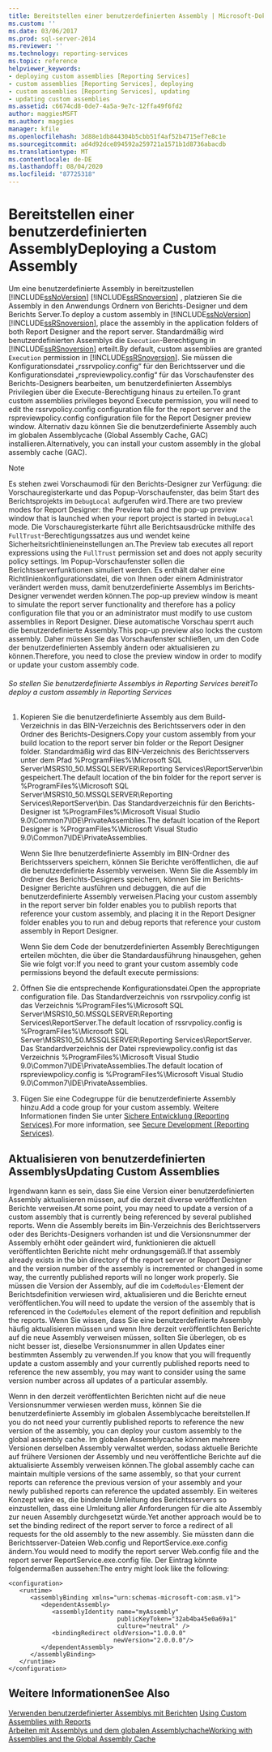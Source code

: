 ```yaml
---
title: Bereitstellen einer benutzerdefinierten Assembly | Microsoft-Dokumentation
ms.custom: ''
ms.date: 03/06/2017
ms.prod: sql-server-2014
ms.reviewer: ''
ms.technology: reporting-services
ms.topic: reference
helpviewer_keywords:
- deploying custom assemblies [Reporting Services]
- custom assemblies [Reporting Services], deploying
- custom assemblies [Reporting Services], updating
- updating custom assemblies
ms.assetid: c6674cd8-0de7-4a5a-9e7c-12ffa49f6fd2
author: maggiesMSFT
ms.author: maggies
manager: kfile
ms.openlocfilehash: 3d88e1db844304b5cbb51f4af52b4715ef7e8c1e
ms.sourcegitcommit: ad4d92dce894592a259721a1571b1d8736abacdb
ms.translationtype: MT
ms.contentlocale: de-DE
ms.lasthandoff: 08/04/2020
ms.locfileid: "87725318"
---
```

# <a name="deploying-a-custom-assembly"></a><span data-ttu-id="cce21-102">Bereitstellen einer benutzerdefinierten Assembly</span><span class="sxs-lookup"><span data-stu-id="cce21-102">Deploying a Custom Assembly</span></span>
  <span data-ttu-id="cce21-103">Um eine benutzerdefinierte Assembly in bereitzustellen [!INCLUDE[ssNoVersion](../../includes/ssnoversion-md.md)] [!INCLUDE[ssRSnoversion](../../includes/ssrsnoversion-md.md)] , platzieren Sie die Assembly in den Anwendungs Ordnern von Berichts-Designer und dem Berichts Server.</span><span class="sxs-lookup"><span data-stu-id="cce21-103">To deploy a custom assembly in [!INCLUDE[ssNoVersion](../../includes/ssnoversion-md.md)] [!INCLUDE[ssRSnoversion](../../includes/ssrsnoversion-md.md)], place the assembly in the application folders of both Report Designer and the report server.</span></span> <span data-ttu-id="cce21-104">Standardmäßig wird benutzerdefinierten Assemblys die `Execution`-Berechtigung in [!INCLUDE[ssRSnoversion](../../includes/ssrsnoversion-md.md)] erteilt.</span><span class="sxs-lookup"><span data-stu-id="cce21-104">By default, custom assemblies are granted `Execution` permission in [!INCLUDE[ssRSnoversion](../../includes/ssrsnoversion-md.md)].</span></span> <span data-ttu-id="cce21-105">Sie müssen die Konfigurationsdatei „rssrvpolicy.config“ für den Berichtsserver und die Konfigurationsdatei „rspreviewpolicy.config“ für das Vorschaufenster des Berichts-Designers bearbeiten, um benutzerdefinierten Assemblys Privilegien über die Execute-Berechtigung hinaus zu erteilen.</span><span class="sxs-lookup"><span data-stu-id="cce21-105">To grant custom assemblies privileges beyond Execute permission, you will need to edit the rssrvpolicy.config configuration file for the report server and the rspreviewpolicy.config configuration file for the Report Designer preview window.</span></span> <span data-ttu-id="cce21-106">Alternativ dazu können Sie die benutzerdefinierte Assembly auch im globalen Assemblycache (Global Assembly Cache, GAC) installieren.</span><span class="sxs-lookup"><span data-stu-id="cce21-106">Alternatively, you can install your custom assembly in the global assembly cache (GAC).</span></span>  
  
> [!NOTE]  
>  <span data-ttu-id="cce21-107">Es stehen zwei Vorschaumodi für den Berichts-Designer zur Verfügung: die Vorschauregisterkarte und das Popup-Vorschaufenster, das beim Start des Berichtsprojekts im `DebugLocal` aufgerufen wird.</span><span class="sxs-lookup"><span data-stu-id="cce21-107">There are two preview modes for Report Designer: the Preview tab and the pop-up preview window that is launched when your report project is started in `DebugLocal` mode.</span></span> <span data-ttu-id="cce21-108">Die Vorschauregisterkarte führt alle Berichtsausdrücke mithilfe des `FullTrust`-Berechtigungssatzes aus und wendet keine Sicherheitsrichtlinieneinstellungen an.</span><span class="sxs-lookup"><span data-stu-id="cce21-108">The Preview tab executes all report expressions using the `FullTrust` permission set and does not apply security policy settings.</span></span> <span data-ttu-id="cce21-109">Im Popup-Vorschaufenster sollen die Berichtsserverfunktionen simuliert werden. Es enthält daher eine Richtlinienkonfigurationsdatei, die von Ihnen oder einem Administrator verändert werden muss, damit benutzerdefinierte Assemblys im Berichts-Designer verwendet werden können.</span><span class="sxs-lookup"><span data-stu-id="cce21-109">The pop-up preview window is meant to simulate the report server functionality and therefore has a policy configuration file that you or an administrator must modify to use custom assemblies in Report Designer.</span></span> <span data-ttu-id="cce21-110">Diese automatische Vorschau sperrt auch die benutzerdefinierte Assembly.</span><span class="sxs-lookup"><span data-stu-id="cce21-110">This pop-up preview also locks the custom assembly.</span></span> <span data-ttu-id="cce21-111">Daher müssen Sie das Vorschaufenster schließen, um den Code der benutzerdefinierten Assembly ändern oder aktualisieren zu können.</span><span class="sxs-lookup"><span data-stu-id="cce21-111">Therefore, you need to close the preview window in order to modify or update your custom assembly code.</span></span>  
  
###### <a name="to-deploy-a-custom-assembly-in-reporting-services"></a><span data-ttu-id="cce21-112">So stellen Sie benutzerdefinierte Assemblys in Reporting Services bereit</span><span class="sxs-lookup"><span data-stu-id="cce21-112">To deploy a custom assembly in Reporting Services</span></span>  
  
1.  <span data-ttu-id="cce21-113">Kopieren Sie die benutzerdefinierte Assembly aus dem Build-Verzeichnis in das BIN-Verzeichnis des Berichtsservers oder in den Ordner des Berichts-Designers.</span><span class="sxs-lookup"><span data-stu-id="cce21-113">Copy your custom assembly from your build location to the report server bin folder or the Report Designer folder.</span></span> <span data-ttu-id="cce21-114">Standardmäßig wird das BIN-Verzeichnis des Berichtsservers unter dem Pfad %ProgramFiles%\Microsoft SQL Server\MSRS10_50.MSSQLSERVER\Reporting Services\ReportServer\bin gespeichert.</span><span class="sxs-lookup"><span data-stu-id="cce21-114">The default location of the bin folder for the report server is %ProgramFiles%\Microsoft SQL Server\MSRS10_50.MSSQLSERVER\Reporting Services\ReportServer\bin.</span></span> <span data-ttu-id="cce21-115">Das Standardverzeichnis für den Berichts-Designer ist %ProgramFiles%\Microsoft Visual Studio 9.0\Common7\IDE\PrivateAssemblies.</span><span class="sxs-lookup"><span data-stu-id="cce21-115">The default location of the Report Designer is %ProgramFiles%\Microsoft Visual Studio 9.0\Common7\IDE\PrivateAssemblies.</span></span>  
  
     <span data-ttu-id="cce21-116">Wenn Sie Ihre benutzerdefinierte Assembly im BIN-Ordner des Berichtsservers speichern, können Sie Berichte veröffentlichen, die auf die benutzerdefinierte Assembly verweisen. Wenn Sie die Assembly im Ordner des Berichts-Designers speichern, können Sie im Berichts-Designer Berichte ausführen und debuggen, die auf die benutzerdefinierte Assembly verweisen.</span><span class="sxs-lookup"><span data-stu-id="cce21-116">Placing your custom assembly in the report server bin folder enables you to publish reports that reference your custom assembly, and placing it in the Report Designer folder enables you to run and debug reports that reference your custom assembly in Report Designer.</span></span>  
  
     <span data-ttu-id="cce21-117">Wenn Sie dem Code der benutzerdefinierten Assembly Berechtigungen erteilen möchten, die über die Standardausführung hinausgehen, gehen Sie wie folgt vor:</span><span class="sxs-lookup"><span data-stu-id="cce21-117">If you need to grant your custom assembly code permissions beyond the default execute permissions:</span></span>  
  
2.  <span data-ttu-id="cce21-118">Öffnen Sie die entsprechende Konfigurationsdatei.</span><span class="sxs-lookup"><span data-stu-id="cce21-118">Open the appropriate configuration file.</span></span> <span data-ttu-id="cce21-119">Das Standardverzeichnis von rssrvpolicy.config ist das Verzeichnis %ProgramFiles%\Microsoft SQL Server\MSRS10_50.MSSQLSERVER\Reporting Services\ReportServer.</span><span class="sxs-lookup"><span data-stu-id="cce21-119">The default location of rssrvpolicy.config is %ProgramFiles%\Microsoft SQL Server\MSRS10_50.MSSQLSERVER\Reporting Services\ReportServer.</span></span> <span data-ttu-id="cce21-120">Das Standardverzeichnis der Datei rspreviewpolicy.config ist das Verzeichnis %ProgramFiles%\Microsoft Visual Studio 9.0\Common7\IDE\PrivateAssemblies.</span><span class="sxs-lookup"><span data-stu-id="cce21-120">The default location of rspreviewpolicy.config is %ProgramFiles%\Microsoft Visual Studio 9.0\Common7\IDE\PrivateAssemblies.</span></span>  
  
3.  <span data-ttu-id="cce21-121">Fügen Sie eine Codegruppe für die benutzerdefinierte Assembly hinzu.</span><span class="sxs-lookup"><span data-stu-id="cce21-121">Add a code group for your custom assembly.</span></span> <span data-ttu-id="cce21-122">Weitere Informationen finden Sie unter [Sichere Entwicklung (Reporting Services)](../extensions/secure-development/secure-development-reporting-services.md).</span><span class="sxs-lookup"><span data-stu-id="cce21-122">For more information, see [Secure Development &#40;Reporting Services&#41;](../extensions/secure-development/secure-development-reporting-services.md).</span></span>  
  
## <a name="updating-custom-assemblies"></a><span data-ttu-id="cce21-123">Aktualisieren von benutzerdefinierten Assemblys</span><span class="sxs-lookup"><span data-stu-id="cce21-123">Updating Custom Assemblies</span></span>  
 <span data-ttu-id="cce21-124">Irgendwann kann es sein, dass Sie eine Version einer benutzerdefinierten Assembly aktualisieren müssen, auf die derzeit diverse veröffentlichten Berichte verweisen.</span><span class="sxs-lookup"><span data-stu-id="cce21-124">At some point, you may need to update a version of a custom assembly that is currently being referenced by several published reports.</span></span> <span data-ttu-id="cce21-125">Wenn die Assembly bereits im Bin-Verzeichnis des Berichtsservers oder des Berichts-Designers vorhanden ist und die Versionsnummer der Assembly erhöht oder geändert wird, funktionieren die aktuell veröffentlichten Berichte nicht mehr ordnungsgemäß.</span><span class="sxs-lookup"><span data-stu-id="cce21-125">If that assembly already exists in the bin directory of the report server or Report Designer and the version number of the assembly is incremented or changed in some way, the currently published reports will no longer work properly.</span></span> <span data-ttu-id="cce21-126">Sie müssen die Version der Assembly, auf die im `CodeModules`-Element der Berichtsdefinition verwiesen wird, aktualisieren und die Berichte erneut veröffentlichen.</span><span class="sxs-lookup"><span data-stu-id="cce21-126">You will need to update the version of the assembly that is referenced in the `CodeModules` element of the report definition and republish the reports.</span></span> <span data-ttu-id="cce21-127">Wenn Sie wissen, dass Sie eine benutzerdefinierte Assembly häufig aktualisieren müssen und wenn Ihre derzeit veröffentlichten Berichte auf die neue Assembly verweisen müssen, sollten Sie überlegen, ob es nicht besser ist, dieselbe Versionsnummer in allen Updates einer bestimmten Assembly zu verwenden.</span><span class="sxs-lookup"><span data-stu-id="cce21-127">If you know that you will frequently update a custom assembly and your currently published reports need to reference the new assembly, you may want to consider using the same version number across all updates of a particular assembly.</span></span>  
  
 <span data-ttu-id="cce21-128">Wenn in den derzeit veröffentlichten Berichten nicht auf die neue Versionsnummer verwiesen werden muss, können Sie die benutzerdefinierte Assembly im globalen Assemblycache bereitstellen.</span><span class="sxs-lookup"><span data-stu-id="cce21-128">If you do not need your currently published reports to reference the new version of the assembly, you can deploy your custom assembly to the global assembly cache.</span></span> <span data-ttu-id="cce21-129">Im globalen Assemblycache können mehrere Versionen derselben Assembly verwaltet werden, sodass aktuelle Berichte auf frühere Versionen der Assembly und neu veröffentliche Berichte auf die aktualisierte Assembly verweisen können.</span><span class="sxs-lookup"><span data-stu-id="cce21-129">The global assembly cache can maintain multiple versions of the same assembly, so that your current reports can reference the previous version of your assembly and your newly published reports can reference the updated assembly.</span></span> <span data-ttu-id="cce21-130">Ein weiteres Konzept wäre es, die bindende Umleitung des Berichtsservers so einzustellen, dass eine Umleitung aller Anforderungen für die alte Assembly zur neuen Assembly durchgesetzt würde.</span><span class="sxs-lookup"><span data-stu-id="cce21-130">Yet another approach would be to set the binding redirect of the report server to force a redirect of all requests for the old assembly to the new assembly.</span></span> <span data-ttu-id="cce21-131">Sie müssten dann die Berichtsserver-Dateien Web.config und ReportService.exe.config ändern.</span><span class="sxs-lookup"><span data-stu-id="cce21-131">You would need to modify the report server Web.config file and the report server ReportService.exe.config file.</span></span> <span data-ttu-id="cce21-132">Der Eintrag könnte folgendermaßen aussehen:</span><span class="sxs-lookup"><span data-stu-id="cce21-132">The entry might look like the following:</span></span>  
  
```  
<configuration>  
   <runtime>  
      <assemblyBinding xmlns="urn:schemas-microsoft-com:asm.v1">  
         <dependentAssembly>  
            <assemblyIdentity name="myAssembly"  
                              publicKeyToken="32ab4ba45e0a69a1"  
                              culture="neutral" />  
            <bindingRedirect oldVersion="1.0.0.0"  
                             newVersion="2.0.0.0"/>  
         </dependentAssembly>  
      </assemblyBinding>  
   </runtime>  
</configuration>  
```  
  
## <a name="see-also"></a><span data-ttu-id="cce21-133">Weitere Informationen</span><span class="sxs-lookup"><span data-stu-id="cce21-133">See Also</span></span>  
 <span data-ttu-id="cce21-134">[Verwenden benutzerdefinierter Assemblys mit Berichten](using-custom-assemblies-with-reports.md) </span><span class="sxs-lookup"><span data-stu-id="cce21-134">[Using Custom Assemblies with Reports](using-custom-assemblies-with-reports.md) </span></span>  
 [<span data-ttu-id="cce21-135">Arbeiten mit Assemblys und dem globalen Assemblychache</span><span class="sxs-lookup"><span data-stu-id="cce21-135">Working with Assemblies and the Global Assembly Cache</span></span>](https://go.microsoft.com/fwlink/?LinkId=63912)  
  
  
